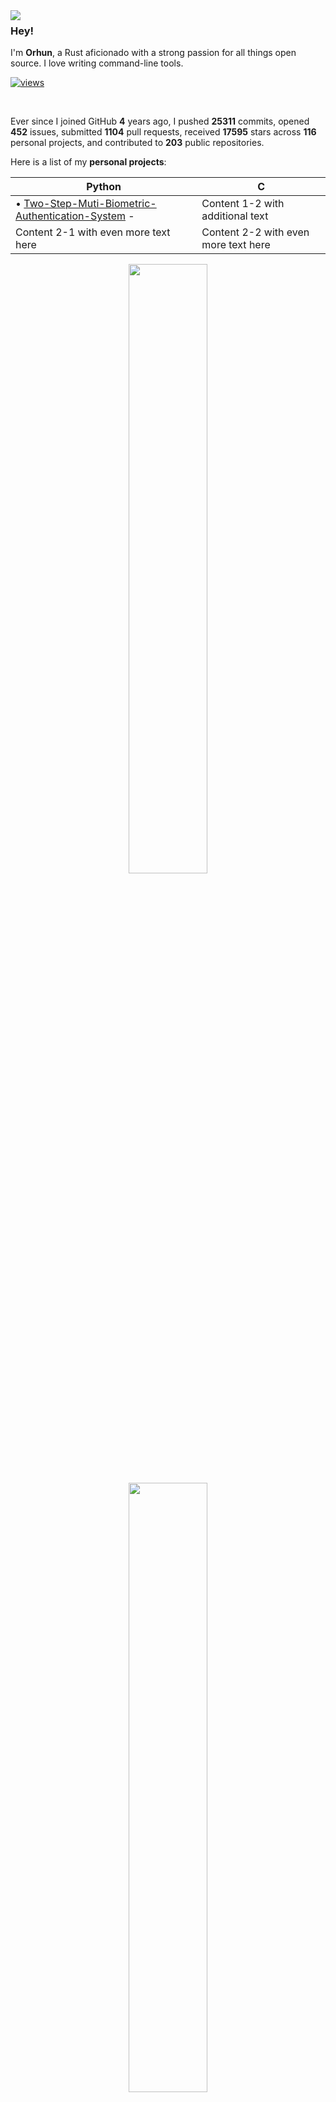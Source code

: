<img align="left" src="[https://orhun.dev/img/crow.png](https://www.google.com/imgres?imgurl=https%3A%2F%2Fpusheen.com%2Fwp-content%2Fuploads%2F2023%2F11%2FCapybar_Hot_Springs_GIF.gif&tbnid=qT6rzT8Jxsj6MM&vet=10CAIQxiAoAGoXChMIsIPyoobdhwMVAAAAAB0AAAAAEAc..i&imgrefurl=https%3A%2F%2Fpusheen.com%2Fcapybara-hot-spring%2F&docid=XuEHGzyeI25HCM&w=1080&h=1080&itg=1&q=capybara%20and%20cat&ved=0CAIQxiAoAGoXChMIsIPyoobdhwMVAAAAAB0AAAAAEAc)">

### Hey!

I'm **Orhun**, a Rust aficionado with a strong passion for all things open source. I love writing command-line tools.

[![views](https://komarev.com/ghpvc/?username=balaboom123&style=flat&color=313131&label=views&abbreviated=true)](https://github.com/orhun)

<br>

Ever since I joined GitHub **4** years ago, I pushed **25311** commits, opened **452** issues, submitted **1104** pull requests, received **17595** stars across **116** personal projects, and contributed to **203** public repositories.

Here is a list of my **personal projects**:

| **Python**                                                                                                                                                                                                                                                                                                                                                                                                                                                                                                                                                                                                                                                                                                                                                                                                                                                                                                                                                                                                                                                                                                                                                                                                                                                                                                                                                  | **C**                                                                                                                                                                                                                                                                                                                                                                                                                                                                                                                                                                                                                                                                                                                                                                                                                                                                                                                                                                                                                                                                                                                                                                                                                                                                                                       |
| --------------------------------------------------------------------------------------------------------------------------------------------------------------------------------------------------------------------------------------------------------------------------------------------------------------------------------------------------------------------------------------------------------------------------------------------------------------------------------------------------------------------------------------------------------------------------------------------------------------------------------------------------------------------------------------------------------------------------------------------------------------------------------------------------------------------------------------------------------------------------------------------------------------------------------------------------------------------------------------------------------------------------------------------------------------------------------------------------------------------------------------------------------------------------------------------------------------------------------------------------------------------------------------------------------------------------------------------------------- | --------------------------------------------------------------------------------------------------------------------------------------------------------------------------------------------------------------------------------------------------------------------------------------------------------------------------------------------------------------------------------------------------------------------------------------------------------------------------------------------------------------------------------------------------------------------------------------------------------------------------------------------------------------------------------------------------------------------------------------------------------------------------------------------------------------------------------------------------------------------------------------------------------------------------------------------------------------------------------------------------------------------------------------------------------------------------------------------------------------------------------------------------------------------------------------------------------------------------------------------------------------------------------------------------------------------------------------------------------------------------------- |
| • [Two-Step-Muti-Biometric-Authentication-System](https://github.com/NCUE-EE-AIAL/Two-Step-Muti-Biometric-Authentication-System) - <br>     | Content 1-2 with additional text     |
| Content 2-1 with even more text here | Content 2-2 with even more text here |



<p align="center">
  <img height="50%" width="auto" src ="https://github-readme-stats.vercel.app/api?username=balaboom123&show_icons=true&count_private=true&theme=darcula&hide_border=true&hide=issues,contribs&bg_color=00000000">
  <img height="50%" width="auto" src ="https://github-readme-stats.vercel.app/api/top-langs/?username=balaboom123&layout=compact&hide_border=true&theme=darcula&bg_color=00000000&langs_count=6&hide=jupyter%20notebook,tex,css,php&exclude_repo=Pacman-AI">
  <br>
  <br>
  <a href="https://www.buymeacoffee.com/aveek.saha"> <img align="center" src="https://cdn.buymeacoffee.com/buttons/v2/default-orange.png" height="50" width="210" alt="aveek.saha" /></a>
</p>
<!--
**balaboom123/balaboom123** is a ✨ _special_ ✨ repository because its `README.md` (this file) appears on your GitHub profile.

Here are some ideas to get you started:

- 🔭 I’m currently working on ...
- 🌱 I’m currently learning ...
- 👯 I’m looking to collaborate on ...
- 🤔 I’m looking for help with ...
- 💬 Ask me about ...
- 📫 How to reach me: ...
- 😄 Pronouns: ...
- ⚡ Fun fact: ...
-->

